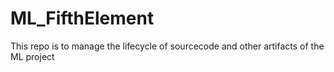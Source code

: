 # ML_FifthElement
This repo is to manage the lifecycle of sourcecode and other artifacts of the ML project
